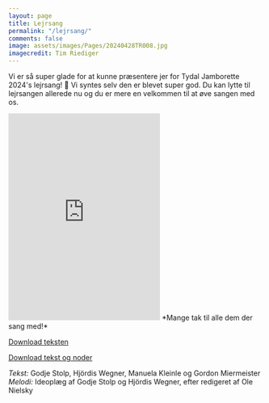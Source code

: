 ```yaml
---
layout: page
title: Lejrsang
permalink: "/lejrsang/"
comments: false
image: assets/images/Pages/20240428TR008.jpg
imagecredit: Tim Riediger
---
```


Vi er så super glade for at kunne præsentere jer for Tydal Jamborette 2024's lejrsang! 🤩 Vi syntes selv den er blevet super god. Du kan lytte til lejrsangen allerede nu og du er mere en velkommen til at øve sangen med os.
<iframe height="410" src="https://www.youtube.com/embed/U5enR42iMiE?si=yySV9IZa55mXmSOT" title="YouTube video player" frameborder="0" allow="accelerometer; autoplay; clipboard-write; encrypted-media; gyroscope; picture-in-picture; web-share" referrerpolicy="strict-origin-when-cross-origin" allowfullscreen></iframe>
*Mange tak til alle dem der sang med!*

<a class="btn btn-block btn-secondary text-white" href="https://drive.google.com/file/d/13F0pnOfMy1WeuZisG8LS0jaja9ryaczn/view?usp=drive_link" target="_blank">Download teksten</a>


<a class="btn btn-block btn-secondary text-white" href="https://drive.google.com/file/d/1JKeW99OwWi4QLlMuVejkeXovs24Biauq/view?usp=drive_link" target="_blank">Download tekst og noder</a>

*Tekst:* Godje Stolp, Hjördis Wegner, Manuela Kleinle og Gordon Miermeister <br>
*Melodi:* Ideoplæg af Godje Stolp og Hjördis Wegner, efter redigeret af Ole Nielsky